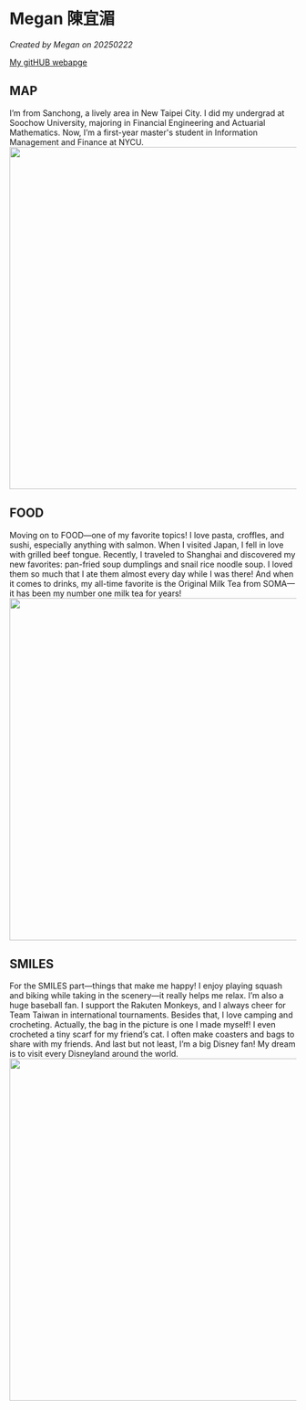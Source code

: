 
# Megan 陳宜湄

*Created by Megan on 20250222*

[My gitHUB webapge](https://11mei.github.io/.github.io/) 

## MAP
I’m from Sanchong, a lively area in New Taipei City. I did my undergrad at Soochow University, majoring in Financial Engineering and Actuarial Mathematics. Now, I’m a first-year master's student in Information Management and Finance at NYCU.
<img width="600" src="https://github.com/user-attachments/assets/7f140e23-b766-4880-ad18-60959e6f62a9" />


## FOOD
Moving on to FOOD—one of my favorite topics! I love pasta, croffles, and sushi, especially anything with salmon. When I visited Japan, I fell in love with grilled beef tongue. Recently, I traveled to Shanghai and discovered my new favorites: pan-fried soup dumplings and snail rice noodle soup. I loved them so much that I ate them almost every day while I was there! And when it comes to drinks, my all-time favorite is the Original Milk Tea from SOMA—it has been my number one milk tea for years!
<img width="600" src="https://github.com/user-attachments/assets/e9c3418d-2685-48cb-a9f8-2161c55ca451" />

## SMILES
For the SMILES part—things that make me happy! I enjoy playing squash and biking while taking in the scenery—it really helps me relax. I’m also a huge baseball fan. I support the Rakuten Monkeys, and I always cheer for Team Taiwan in international tournaments. Besides that, I love camping and crocheting. Actually, the bag in the picture is one I made myself! I even crocheted a tiny scarf for my friend’s cat. I often make coasters and bags to share with my friends. And last but not least, I’m a big Disney fan! My dream is to visit every Disneyland around the world.
<img width="600" src="https://github.com/user-attachments/assets/9fd0910a-a61a-4574-aa3b-fd157c9c640b" />

